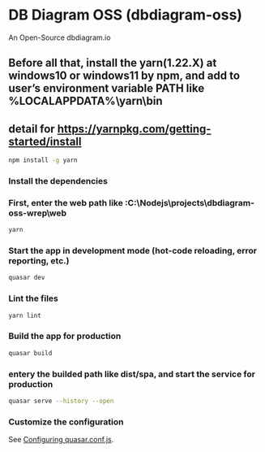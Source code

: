 # DB Diagram OSS (dbdiagram-oss)

An Open-Source dbdiagram.io

## Before all that, install the yarn(1.22.X) at windows10 or windows11 by npm, and add to user’s environment variable PATH like %LOCALAPPDATA%\yarn\bin
## detail for https://yarnpkg.com/getting-started/install
```cmd
npm install -g yarn
```


### Install the dependencies
### First, enter the web path like :C:\Nodejs\projects\dbdiagram-oss-wrep\web
```bash
yarn
```

### Start the app in development mode (hot-code reloading, error reporting, etc.)
```bash
quasar dev
```

### Lint the files
```bash
yarn lint
```

### Build the app for production
```bash
quasar build
```

### entery the builded path like dist/spa, and start the service for production
```bash
quasar serve --history --open
```

### Customize the configuration
See [Configuring quasar.conf.js](https://quasar.dev/quasar-cli/quasar-conf-js).
